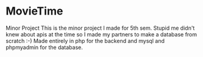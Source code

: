 # MovieTime
Minor Project
This is the minor project I made for 5th sem. Stupid me didn't knew about apis at the time so I made my partners to make a database from scratch :-)
Made entirely in php for the backend and mysql and phpmyadmin for the database.
